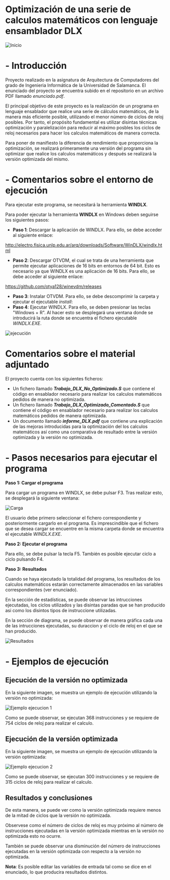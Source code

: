 # Optimización de una serie de calculos matemáticos con lenguaje ensamblador DLX

![Inicio](https://github.com/rmelgo/ARQ-Optimizacion-ensamblador-DLX/assets/145989723/a63b9f08-7b22-480f-8272-f436c7f1634b)

# - Introducción

Proyecto realizado en la asignatura de Arquitectura de Computadores del grado de Ingenieria Informática de la Universidad de Salamanca. El enunciado del proyecto se encuentra subido en el repositorio en un archivo PDF llamado *enunciado.pdf*.
  
El principal objetivo de este proyecto es la realización de un programa en lenguaje ensablador que realice una serie de cálculos matemáticos, de la manera más eficiente posible, utilizando el menor número de ciclos de reloj posibles.
Por tanto, el propósito fundamental es utilizar disintas técnicas optimización y paralelización para reducir al máximo posbles los ciclos de reloj necesarios para hacer los calculos matemáticos de manera correcta.

Para poner de manifiesto la diferencia de rendimiento que proporciona la optimización, se realizará primeramente una versión del programa sin optimizar que realice los calculos matemáticos y después se realizará la versión optimizada del mismo.

# - Comentarios sobre el entorno de ejecución

Para ejecutar este programa, se necesitará la herramienta **WINDLX**.    

Para poder ejecutar la herramienta **WINDLX** en Windows deben seguirse los siguientes pasos:

- **Paso 1**: Descargar la aplicación de WINDLX. Para ello, se debe acceder al siguiente enlace:

http://electro.fisica.unlp.edu.ar/arq/downloads/Software/WinDLX/windlx.html

- **Paso 2**: Descargar OTVDM, el cual se trata de una herramienta que permite ejecutar aplicaciones de 16 bits en entornos de 64 bit. Esto es necesario ya que WINDLX es una aplicación de 16 bits. Para ello, se debe acceder al siguiente enlace:

https://github.com/otya128/winevdm/releases

- **Paso 3**: Instalar OTVDM. Para ello, se debe descomprimir la carpeta y ejecutar el ejecutable *install*:
- **Paso 4**: Ejecutar WINDLX. Para ello, se deben presionar las teclas "Windows + R". Al hacer esto se desplegará una ventana donde se introducirá la ruta donde se encuentra el fichero ejecutable *WINDLX.EXE*.

![ejecución](https://github.com/rmelgo/ARQ-Optimizacion-ensamblador-DLX/assets/145989723/ddeb6249-cc9f-42b0-a2b0-df128ae803d4)

# Comentarios sobre el material adjuntado

El proyecto cuenta con los siguientes ficheros:

- Un fichero llamado ***Trabajo_DLX_No_Optimizado.S*** que contiene el código en ensablador necesario para realizar los calculos matemáticos pedidos de manera no optimizada.
- Un fichero llamado ***Trabajo_DLX_Optimizado_Comentado.S*** que contiene el código en ensablador necesario para realizar los calculos matemáticos pedidos de manera optimizada.
- Un documento llamado ***informe_DLX.pdf*** que contiene una explicación de las mejoras introducidas para la optimización del los calculos matemáticos así como una comparativa de resultado entre la versión optimizada y la versión no optimizada.
  
# - Pasos necesarios para ejecutar el programa

**Paso 1: Cargar el programa**  

Para cargar un programa en WINDLX, se debe pulsar F3. Tras realizar esto, se desplegará la siguiente ventana:

![Carga](https://github.com/rmelgo/ARQ-Optimizacion-ensamblador-DLX/assets/145989723/a992198e-8a1a-4939-8f33-9213195697ba)

El usuario debe primero seleccionar el fichero correspondiente y posteriormente cargarlo en el programa.
Es imprescindible que el fichero que se desea cargar se encuentre en la misma carpeta donde se encuentra el ejecutable *WINDLX.EXE*.

**Paso 2: Ejecutar el programa**  

Para ello, se debe pulsar la tecla F5. 
También es posible ejecutar ciclo a ciclo pulsando F4.

**Paso 3: Resultados**

Cuando se haya ejecutado la totalidad del programa, los resultados de los calculos matemáticos estarán correctamente almacenados en las variables correspondientes (ver enunciado).

En la sección de estadísticas, se puede observar las intrucciones ejecutadas, los ciclos utilizados y las disintas paradas que se han producido asi como los disintos tipos de instruccione utilizadas.

En la sección de diagrama, se puede observar de manera gráfica cada una de las intrucciones ejecutadas, su duraccion y el ciclo de reloj en el que se han producido.

![Resultados](https://github.com/rmelgo/ARQ-Optimizacion-ensamblador-DLX/assets/145989723/43343181-8346-4bbb-9059-dd92d6771251)

# - Ejemplos de ejecución

## Ejecución de la versión no optimizada

En la siguiente imagen, se muestra un ejemplo de ejecución utilizando la versión no optimizada:    

![Ejemplo ejecucion 1](https://github.com/rmelgo/ARQ-Optimizacion-ensamblador-DLX/assets/145989723/0188a37b-5f15-4cdc-9b72-8ef45a7cea0d)

Como se puede observar, se ejecutan 368 instrucciones y se requiere de 754 ciclos de reloj para realizar el calculo.

## Ejecución de la versión optimizada

En la siguiente imagen, se muestra un ejemplo de ejecución utilizando la versión optimizada:    

![Ejemplo ejecucion 2](https://github.com/rmelgo/ARQ-Optimizacion-ensamblador-DLX/assets/145989723/4949df21-389c-4ca0-9af6-44359f09b6b9)

Como se puede observar, se ejecutan 300 instrucciones y se requiere de 315 ciclos de reloj para realizar el calculo.

## Resultados y conclusiones

De esta manera, se puede ver como la versión optimizada requiere menos de la mitad de ciclos que la versión no optimizada.

Observese como el número de ciclos de reloj es muy próximo al número de instrucciones ejecutadas en la versión optimizada mientras en la versión no optimizada esto no ocurre.

También se puede observar una disminución del número de instrucciones ejecutadas en la versión optimizada con respecto a la versión no optimizada.

**Nota**: Es posible editar las variables de entrada tal como se dice en el enunciado, lo que producira resultados distintos.
